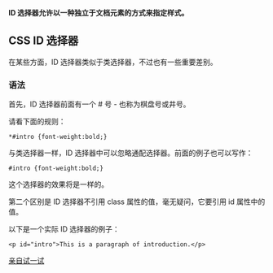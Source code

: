 **ID 选择器允许以一种独立于文档元素的方式来指定样式。** 





## CSS ID 选择器

在某些方面，ID 选择器类似于类选择器，不过也有一些重要差别。

### 语法

首先，ID 选择器前面有一个 # 号 - 也称为棋盘号或井号。

请看下面的规则：

```
*#intro {font-weight:bold;}
```

与类选择器一样，ID 选择器中可以忽略通配选择器。前面的例子也可以写作：

```
#intro {font-weight:bold;}
```

这个选择器的效果将是一样的。

第二个区别是 ID 选择器不引用 class 属性的值，毫无疑问，它要引用 id 属性中的值。

以下是一个实际 ID 选择器的例子：

```
<p id="intro">This is a paragraph of introduction.</p>
```

[亲自试一试](http://www.w3school.com.cn/tiy/t.asp?f=csse_selector_id)


